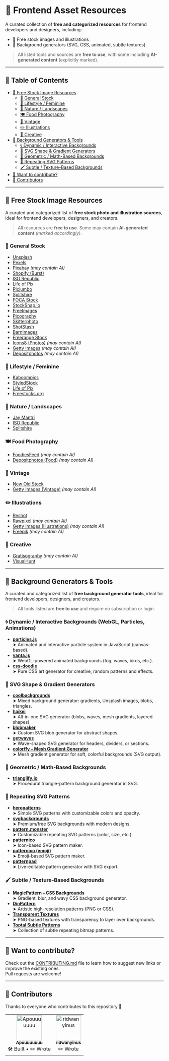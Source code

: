 # 🎯 Frontend Asset Resources

A curated collection of **free and categorized resources** for frontend developers and designers, including:

- 📸 Free stock images and illustrations  
- 🌈 Background generators (SVG, CSS, animated, subtle textures)

> All listed tools and sources are **free to use**, with some including **AI-generated content** (explicitly marked).

---

## 📁 Table of Contents

- [📸 Free Stock Image Resources](#-free-stock-image-resources)
  - [📂 General Stock](#-general-stock)
  - [👗 Lifestyle / Feminine](#-lifestyle--feminine)
  - [🌿 Nature / Landscapes](#-nature--landscapes)
  - [🍽️ Food Photography](#-food-photography)
  - [📼 Vintage](#-vintage)
  - [✏️ Illustrations](#-illustrations)
  - [🎨 Creative](#-creative)
- [🌈 Background Generators & Tools](#-background-generators--tools)
  - [🌀 Dynamic / Interactive Backgrounds](#-dynamic--interactive-backgrounds-webgl-particles-animations)
  - [🎨 SVG Shape & Gradient Generators](#-svg-shape--gradient-generators)
  - [🧮 Geometric / Math-Based Backgrounds](#-geometric--math-based-backgrounds)
  - [🧩 Repeating SVG Patterns](#-repeating-svg-patterns)
  - [🖌️ Subtle / Texture-Based Backgrounds](#-subtle--texture-based-backgrounds)
- [🤝 Want to contribute?](#-want-to-contribute)
- [👥 Contributors](#-contributors)

---

## 📸 Free Stock Image Resources

A curated and categorized list of **free stock photo and illustration sources**, ideal for frontend developers, designers, and creators.

> All resources are **free to use**. Some may contain **AI-generated content** _(marked accordingly)_.

### 📂 General Stock
- [Unsplash](https://unsplash.com/)  
- [Pexels](https://www.pexels.com/)  
- [Pixabay](https://pixabay.com/) *(may contain AI)*  
- [Shopify (Burst)](https://www.shopify.com/stock-photos)  
- [ISO Republic](https://isorepublic.com/)  
- [Life of Pix](https://www.lifeofpix.com/)  
- [Picjumbo](https://picjumbo.com/)  
- [Splitshire](https://www.splitshire.com/)  
- [FOCA Stock](https://focastock.com/)  
- [StockSnap.io](https://stocksnap.io/)  
- [FreeImages](https://www.freeimages.com/)  
- [Picography](https://picography.co/)  
- [Skitterphoto](https://skitterphoto.com/)  
- [ShotStash](https://shotstash.com/)  
- [BarnImages](https://barnimages.com/)  
- [Freerange Stock](https://freerangestock.com/)  
- [Icons8 (Photos)](https://photos.icons8.com/) *(may contain AI)*  
- [Getty Images](https://www.gettyimages.fr/) *(may contain AI)*  
- [Depositphotos](https://depositphotos.com/) *(may contain AI)*

### 👗 Lifestyle / Feminine
- [Kaboompics](https://kaboompics.com/)  
- [StyledStock](https://styledstock.co/)  
- [Life of Pix](https://www.lifeofpix.com/)  
- [Freestocks.org](https://freestocks.org/)

### 🌿 Nature / Landscapes
- [Jay Mantri](https://jaymantri.com/)  
- [ISO Republic](https://isorepublic.com/)  
- [Splitshire](https://www.splitshire.com/)  

### 🍽️ Food Photography
- [FoodiesFeed](https://www.foodiesfeed.com/) *(may contain AI)*  
- [Depositphotos (Food)](https://depositphotos.com/fr/photos/culinaire.html) *(may contain AI)*

### 📼 Vintage
- [New Old Stock](https://nos.twnsnd.co/)  
- [Getty Images (Vintage)](https://www.gettyimages.fr/illustrations-cr%C3%A9atives/illustrations) *(may contain AI)*

### ✏️ Illustrations
- [Reshot](https://www.reshot.com/free-vector-illustrations)  
- [Rawpixel](https://www.rawpixel.com/free-images) *(may contain AI)*  
- [Getty Images (Illustrations)](https://www.gettyimages.fr/illustrations-cr%C3%A9atives/illustrations) *(may contain AI)*  
- [Freepik](https://www.freepik.com/) *(may contain AI)*

### 🎨 Creative
- [Gratisography](https://gratisography.com/) *(may contain AI)*  
- [VisualHunt](https://visualhunt.com/)

---

## 🌈 Background Generators & Tools

A curated and categorized list of **free background generator tools**, ideal for frontend developers, designers, and creators.

> All tools listed are **free to use** and require no subscription or login.

### 🌀 Dynamic / Interactive Backgrounds (WebGL, Particles, Animations)
- [**particles.js**](https://particles.js.org/)  
  ➤ Animated and interactive particle system in JavaScript (canvas-based).
- [**vanta.js**](https://www.vantajs.com/)  
  ➤ WebGL-powered animated backgrounds (fog, waves, birds, etc.).
- [**css-doodle**](https://css-doodle.com/)  
  ➤ Pure CSS art generator for creative, random patterns and effects.

### 🎨 SVG Shape & Gradient Generators
- [**coolbackgrounds**](https://coolbackgrounds.io/)  
  ➤ Mixed background generator: gradients, Unsplash images, blobs, triangles.
- [**haikei**](https://haikei.app/)  
  ➤ All-in-one SVG generator (blobs, waves, mesh gradients, layered shapes).
- [**blobmaker**](https://www.blobmaker.app/)  
  ➤ Custom SVG blob generator for abstract shapes.
- [**getwaves**](https://getwaves.io/)  
  ➤ Wave-shaped SVG generator for headers, dividers, or sections.
- [**colorffy – Mesh Gradient Generator**](https://colorffy.com/mesh-gradient-generator)  
  ➤ Mesh gradient generator for soft, colorful backgrounds (SVG output).

### 🧮 Geometric / Math-Based Backgrounds
- [**trianglify.io**](https://trianglify.io/)  
  ➤ Procedural triangle-pattern background generator in SVG.

### 🧩 Repeating SVG Patterns
- [**heropatterns**](https://heropatterns.com/)  
  ➤ Simple SVG patterns with customizable colors and opacity.
- [**svgbackgrounds**](https://www.svgbackgrounds.com/)  
  ➤ Premium/free SVG backgrounds with modern designs.
- [**pattern.monster**](https://pattern.monster/)  
  ➤ Customizable repeating SVG patterns (color, size, etc.).
- [**patternico**](https://patternico.com/)  
  ➤ Icon-based SVG pattern maker.
- [**patternico (emoji)**](https://patternico.com/emoji/)  
  ➤ Emoji-based SVG pattern maker.
- [**patternpad**](https://patternpad.com/)  
  ➤ Live-editable pattern generator with SVG export.

### 🖌️ Subtle / Texture-Based Backgrounds
- [**MagicPattern – CSS Backgrounds**](https://www.magicpattern.design/tools/css-backgrounds)  
  ➤ Gradient, blur, and wavy CSS background generator.
- [**DinPattern**](https://dinpattern.com/)  
  ➤ Artistic high-resolution patterns (PNG or CSS).
- [**Transparent Textures**](https://www.transparenttextures.com/)  
  ➤ PNG-based textures with transparency to layer over backgrounds.
- [**Toptal Subtle Patterns**](https://www.toptal.com/designers/subtlepatterns/)  
  ➤ Collection of subtle repeating bitmap patterns.

---

## 🤝 Want to contribute?

Check out the [CONTRIBUTING.md](./CONTRIBUTING.md) file to learn how to suggest new links or improve the existing ones.  
Pull requests are welcome!

---

## 👥 Contributors

Thanks to everyone who contributes to this repository 💜

<table>
  <tr>
    <td align="center">
      <a href="https://github.com/Apouuuuuuu">
        <img src="https://avatars.githubusercontent.com/Apouuuuuuu" width="80px;" alt="Apouuuuuuu"/>
        <br />
        <sub><b>Apouuuuuuu</b></sub>
      </a>
      <br />
      🛠️ Built • ✏️ Wrote
    </td>
    <td align="center">
      <a href="https://github.com/ridwanyinus">
        <img src="https://avatars.githubusercontent.com/ridwanyinus" width="80px;" alt="ridwanyinus"/>
        <br />
        <sub><b>ridwanyinus</b></sub>
      </a>
      <br />
      ✏️ Wrote
    </td>
  </tr>
</table>

